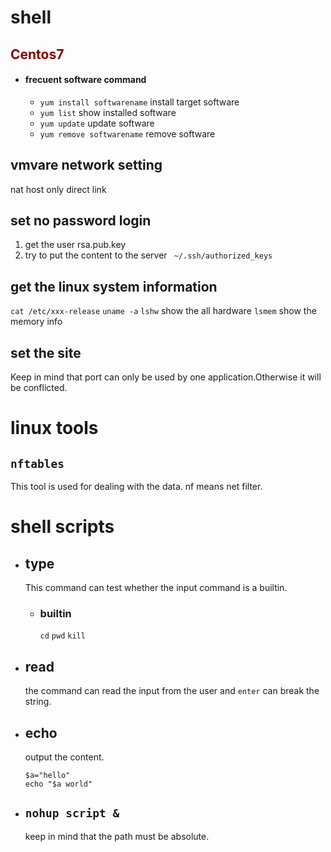 # shell 


## <font color=#880000> Centos7 </font>
 - #### frecuent software command
   - `yum install softwarename`   install target software
   - `yum list`   show installed software
   - `yum update`   update software
   - `yum remove softwarename`   remove software

## vmvare network setting
nat
host only
direct link

## set no password login
1. get the user rsa.pub.key
2. try to put the content to the server ``` ~/.ssh/authorized_keys```
## get the linux system information
```cat /etc/xxx-release```
```uname -a```
```lshw``` show the all hardware
```lsmem``` show the memory info

## set the site
Keep in mind that port can only be used by one application.Otherwise it will be conflicted.

# linux tools
## ```nftables```
This tool is used for dealing with the data. nf means net filter.

# shell scripts
- ## type 
  This command can test whether the input command is a builtin.
  - ### builtin
    `cd` `pwd` `kill`
- ## read
  the command can read the input from the user and ```enter``` can break the string.

- ## echo
  output the content. 

  ```
  $a="hello"
  echo "$a world"
  ```
- ## ``` nohup script & ```
  keep in mind that the path must be absolute.